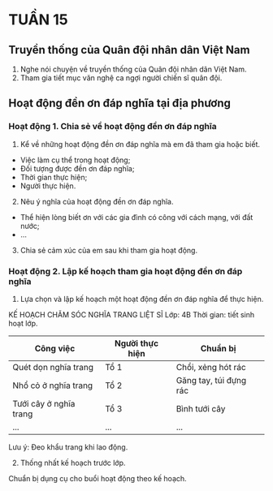 # TUẦN 15

## Truyền thống của Quân đội nhân dân Việt Nam
1. Nghe nói chuyện về truyền thống của Quân đội nhân dân Việt Nam.
2. Tham gia tiết mục văn nghệ ca ngợi người chiến sĩ quân đội.

## Hoạt động đền ơn đáp nghĩa tại địa phương

### Hoạt động 1. Chia sẻ về hoạt động đền ơn đáp nghĩa
1. Kể về những hoạt động đền ơn đáp nghĩa mà em đã tham gia hoặc biết.
- Việc làm cụ thể trong hoạt động;
- Đối tượng được đền ơn đáp nghĩa;
- Thời gian thực hiện;
- Người thực hiện.
2. Nêu ý nghĩa của hoạt động đền ơn đáp nghĩa.
- Thể hiện lòng biết ơn với các gia đình có công với cách mạng, với đất nước;
- ...
3. Chia sẻ cảm xúc của em sau khi tham gia hoạt động.

### Hoạt động 2. Lập kế hoạch tham gia hoạt động đền ơn đáp nghĩa
1. Lựa chọn và lập kế hoạch một hoạt động đền ơn đáp nghĩa để thực hiện.

KẾ HOẠCH CHĂM SÓC NGHĨA TRANG LIỆT SĨ
Lớp: 4B
Thời gian: tiết sinh hoạt lớp.

| Công việc | Người thực hiện | Chuẩn bị |
|---|---|---|
| Quét dọn nghĩa trang | Tổ 1 | Chổi, xẻng hót rác |
| Nhổ cỏ ở nghĩa trang | Tổ 2 | Găng tay, túi đựng rác |
| Tưới cây ở nghĩa trang | Tổ 3 | Bình tưới cây |
| ... | ... | ... |

Lưu ý: Đeo khẩu trang khi lao động.

2. Thống nhất kế hoạch trước lớp.

Chuẩn bị dụng cụ cho buổi hoạt động theo kế hoạch.
